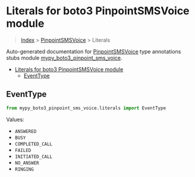 # Literals for boto3 PinpointSMSVoice module

> [Index](..) > [PinpointSMSVoice](.) > Literals

Auto-generated documentation for
[PinpointSMSVoice](https://boto3.amazonaws.com/v1/documentation/api/latest/reference/services/pinpoint-sms-voice.html#PinpointSMSVoice)
type annotations stubs module
[mypy_boto3_pinpoint_sms_voice](https://pypi.org/project/mypy-boto3-pinpoint-sms-voice/).

- [Literals for boto3 PinpointSMSVoice module](#literals-for-boto3-pinpointsmsvoice-module)
  - [EventType](#eventtype)

## EventType

```python
from mypy_boto3_pinpoint_sms_voice.literals import EventType
```

Values:

- `ANSWERED`
- `BUSY`
- `COMPLETED_CALL`
- `FAILED`
- `INITIATED_CALL`
- `NO_ANSWER`
- `RINGING`
